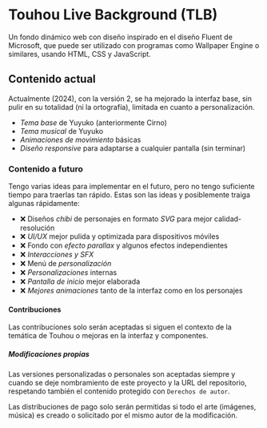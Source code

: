 # Touhou Live Background (TLB)

Un fondo dinámico web con diseño inspirado en el diseño Fluent de Microsoft, que puede ser utilizado con programas como Wallpaper Engine o similares, usando HTML, CSS y JavaScript.

## Contenido actual

Actualmente (2024), con la versión 2, se ha mejorado la interfaz base, sin pulir en su totalidad (ni la ortografía), limitada en cuanto a personalización.

- *Tema base* de Yuyuko (anteriormente Cirno)
- *Tema musical* de Yuyuko
- *Animaciones de movimiento* básicas
- *Diseño responsive* para adaptarse a cualquier pantalla (sin terminar)

### Contenido a futuro

Tengo varias ideas para implementar en el futuro, pero no tengo suficiente tiempo para traerlas tan rápido. Estas son las ideas y posiblemente traiga algunas rápidamente:

- ❌ Diseños *chibi* de personajes en formato *SVG* para mejor calidad-resolución
- ❌ *UI/UX* mejor pulida y optimizada para dispositivos móviles
- ❌ Fondo con *efecto parallax* y algunos efectos independientes
- ❌ *Interacciones y SFX*
- ❌ Menú de *personalización*
- ❌ *Personalizaciones* internas
- ❌ *Pantalla de inicio* mejor elaborada
- ❌ *Mejores animaciones* tanto de la interfaz como en los personajes

#### Contribuciones

Las contribuciones solo serán aceptadas si siguen el contexto de la temática de Touhou o mejoras en la interfaz y componentes.

##### Modificaciones propias

Las versiones personalizadas o personales son aceptadas siempre y cuando se deje nombramiento de este proyecto y la URL del repositorio, respetando también el contenido protegido con `Derechos de autor`.

Las distribuciones de pago solo serán permitidas si todo el arte (imágenes, música) es creado o solicitado por el mismo autor de la modificación.